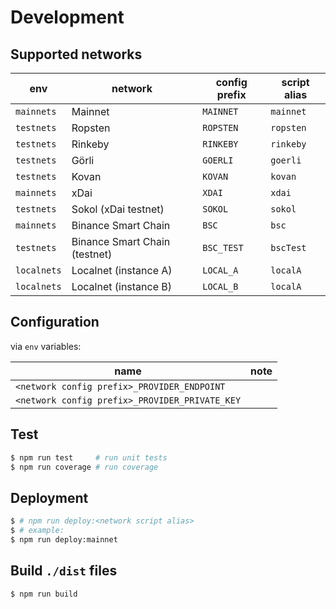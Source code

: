 # Development

## Supported networks

| env | network | config prefix | script alias |
| --- | --- | --- | --- |
| `mainnets` | Mainnet | `MAINNET` | `mainnet` |
| `testnets` | Ropsten | `ROPSTEN` | `ropsten` |
| `testnets` | Rinkeby | `RINKEBY` | `rinkeby` |
| `testnets` | Görli | `GOERLI` | `goerli` |
| `testnets` | Kovan | `KOVAN` | `kovan` |
| `mainnets` | xDai | `XDAI` | `xdai` |
| `testnets` | Sokol (xDai testnet) | `SOKOL` | `sokol` |
| `mainnets` | Binance Smart Chain | `BSC` | `bsc` |
| `testnets` | Binance Smart Chain (testnet) | `BSC_TEST` | `bscTest` |
| `localnets` | Localnet (instance A) | `LOCAL_A` | `localA` |
| `localnets` | Localnet (instance B) | `LOCAL_B` | `localA` |

## Configuration

via `env` variables:

| name | note |
| --- | --- |
| `<network config prefix>_PROVIDER_ENDPOINT` | |
| `<network config prefix>_PROVIDER_PRIVATE_KEY` | |

## Test

```bash
$ npm run test     # run unit tests
$ npm run coverage # run coverage
```

## Deployment

```bash
$ # npm run deploy:<network script alias>
$ # example:
$ npm run deploy:mainnet
```

## Build `./dist` files

```bash
$ npm run build
```

